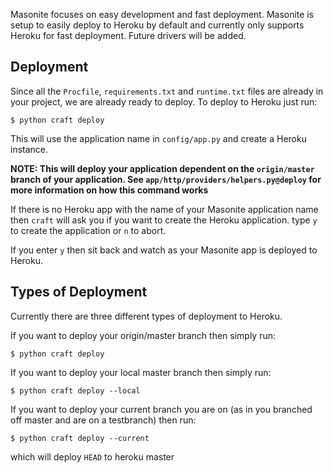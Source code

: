 Masonite focuses on easy development and fast deployment. Masonite is setup to easily deploy to Heroku by default and currently only supports Heroku for fast deployment. Future drivers will be added.

## Deployment

Since all the `Procfile`, `requirements.txt` and `runtime.txt` files are already in your project, we are already ready to deploy. To deploy to Heroku just run:

    $ python craft deploy

This will use the application name in `config/app.py` and create a Heroku instance.

**NOTE: This will deploy your application dependent on the `origin/master` branch of your application. See `app/http/providers/helpers.py@deploy` for more information on how this command works**

If there is no Heroku app with the name of your Masonite application name then `craft` will ask you if you want to create the Heroku application. type `y` to create the application or `n` to abort.

If you enter `y` then sit back and watch as your Masonite app is deployed to Heroku.

## Types of Deployment

Currently there are three different types of deployment to Heroku.

If you want to deploy your origin/master branch then simply run: 

    $ python craft deploy

If you want to deploy your local master branch then simply run:

    $ python craft deploy --local

If you want to deploy your current branch you are on (as in you branched off master and are on a testbranch) then run: 

    $ python craft deploy --current 

which will deploy `HEAD` to heroku master